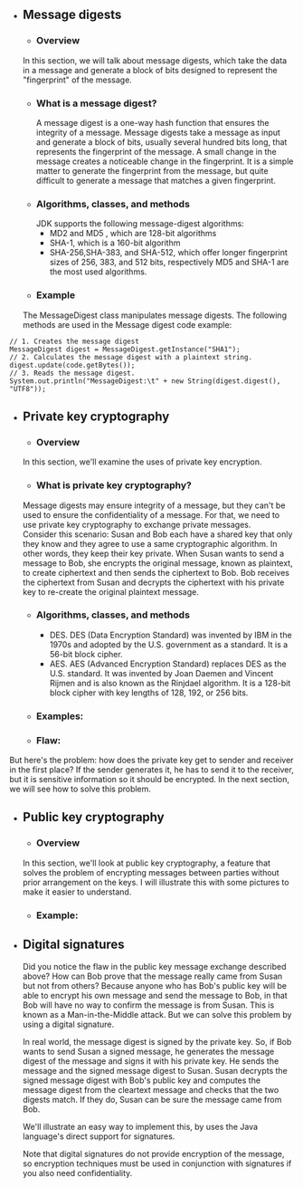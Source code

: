 - ## Message digests  
  - ### Overview  
  In this section, we will talk about message digests, which take the data in a message and generate a block of bits designed to represent the "fingerprint" of the message.
  - ### What is a message digest?
    A message digest is a one-way hash function that ensures the integrity of a message. Message digests take a message as input and generate a block of bits, usually several hundred bits long, that represents the fingerprint of the message. A small change in the message creates a noticeable change in the fingerprint. It is a simple matter to generate the fingerprint from the message, but quite difficult to generate a message that matches a given fingerprint.
  - ### Algorithms, classes, and methods  
    JDK supports the following message-digest algorithms:  
    - MD2 and MD5 , which are 128-bit algorithms  
    - SHA-1, which is a 160-bit algorithm  
    - SHA-256,SHA-383, and SHA-512, which offer longer fingerprint sizes of 256, 383, and 512 bits, respectively
  MD5 and SHA-1 are the most used algorithms.
  - ### Example  
  The MessageDigest class manipulates message digests. The following methods are used in the Message digest code example:
```  
// 1. Creates the message digest
MessageDigest digest = MessageDigest.getInstance("SHA1");
// 2. Calculates the message digest with a plaintext string.
digest.update(code.getBytes());
// 3. Reads the message digest.
System.out.println("MessageDigest:\t" + new String(digest.digest(), "UTF8"));
```

- ## Private key cryptography
  - ### Overview  
  In this section, we'll examine the uses of private key encryption.
  - ### What is private key cryptography?  
  Message digests may ensure integrity of a message, but they can't be used to ensure the confidentiality of a message. For that, we need to use private key cryptography to exchange private messages.    
  Consider this scenario: Susan and Bob each have a shared key that only they know and they agree to use a same cryptographic algorithm. In other words, they keep their key private. When Susan wants to send a message to Bob, she encrypts the original message, known as plaintext, to create ciphertext and then sends the ciphertext to Bob. Bob receives the ciphertext from Susan and decrypts the ciphertext with his private key to re-create the original plaintext message.  

  - ### Algorithms, classes, and methods  
    - DES. DES (Data Encryption Standard) was invented by IBM in the 1970s and adopted by the U.S. government as a standard. It is a 56-bit block cipher.
    - AES. AES (Advanced Encryption Standard) replaces DES as the U.S. standard. It was invented by Joan Daemen and Vincent Rijmen and is also known as the Rinjdael algorithm. It is a 128-bit block cipher with key lengths of 128, 192, or 256 bits.

  - ### Examples:
  - ### Flaw:  
But here's the problem: how does the private key get to sender and receiver in the first place? If the sender generates it, he has to send it to the receiver, but it is sensitive information so it should be encrypted. In the next section, we will see how to solve this problem.

- ## Public key cryptography  
  - ### Overview  
  In this section, we'll look at public key cryptography, a feature that solves the problem of encrypting messages between parties without prior arrangement on the keys.   I will illustrate this with some pictures to make it easier to understand.  
  - ### Example:
- ## Digital signatures
  Did you notice the flaw in the public key message exchange described above? How can Bob prove that the message really came from Susan but not from others? Because anyone who has Bob's public key will be able to encrypt his own message and send the message to Bob, in that Bob will have no way to confirm the message is from Susan. This is known as a Man-in-the-Middle attack. But we can solve this problem by using a digital signature.  

  In real world, the message digest is signed by the private key. So, if Bob wants to send Susan a signed message, he generates the message digest of the message and signs it with his private key. He sends the message and the signed message digest to Susan. Susan decrypts the signed message digest with Bob's public key and computes the message digest from the cleartext message and checks that the two digests match. If they do, Susan can be sure the message came from Bob.

  We'll illustrate an easy way to implement this, by uses the Java language's direct support for signatures.  

  Note that digital signatures do not provide encryption of the message, so encryption techniques must be used in conjunction with signatures if you also need confidentiality.
